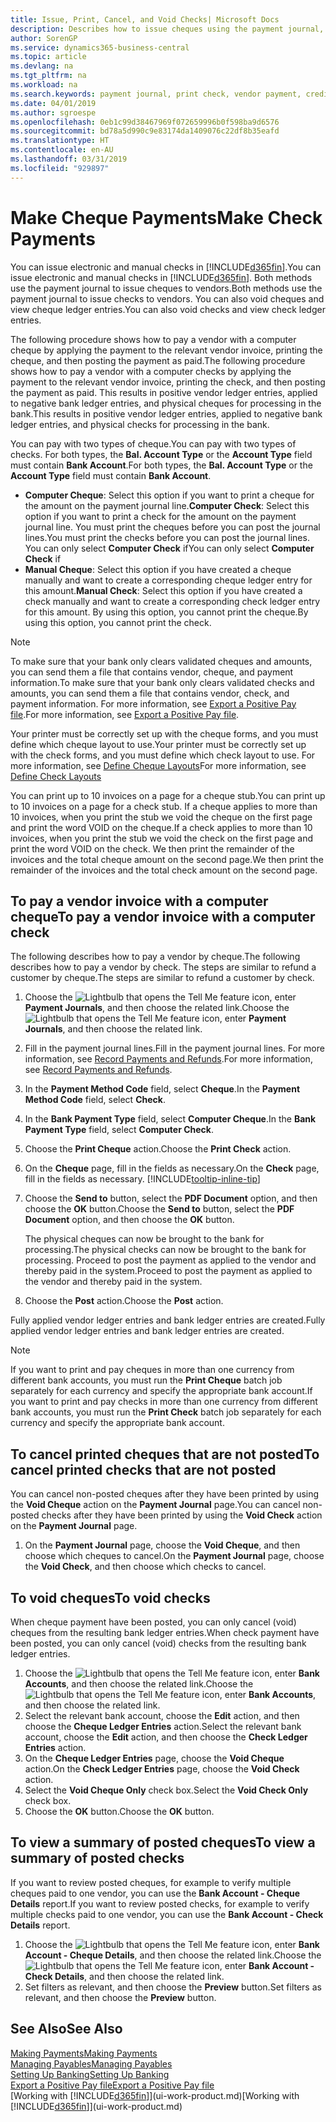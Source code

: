 ```yaml
---
title: Issue, Print, Cancel, and Void Checks| Microsoft Docs
description: Describes how to issue cheques using the payment journal, print cheques, and void or view cheque ledger entries in Business Central.
author: SorenGP
ms.service: dynamics365-business-central
ms.topic: article
ms.devlang: na
ms.tgt_pltfrm: na
ms.workload: na
ms.search.keywords: payment journal, print check, vendor payment, creditor, debt, balance due, AP
ms.date: 04/01/2019
ms.author: sgroespe
ms.openlocfilehash: 0eb1c99d38467969f072659996b0f598ba9d6576
ms.sourcegitcommit: bd78a5d990c9e83174da1409076c22df8b35eafd
ms.translationtype: HT
ms.contentlocale: en-AU
ms.lasthandoff: 03/31/2019
ms.locfileid: "929897"
---
```

# <a name="make-check-payments"></a><span data-ttu-id="5b48e-103">Make Cheque Payments</span><span class="sxs-lookup"><span data-stu-id="5b48e-103">Make Check Payments</span></span>
<span data-ttu-id="5b48e-104">You can issue electronic and manual checks in [!INCLUDE[d365fin](includes/d365fin_md.md)].</span><span class="sxs-lookup"><span data-stu-id="5b48e-104">You can issue electronic and manual checks in [!INCLUDE[d365fin](includes/d365fin_md.md)].</span></span> <span data-ttu-id="5b48e-105">Both methods use the payment journal to issue cheques to vendors.</span><span class="sxs-lookup"><span data-stu-id="5b48e-105">Both methods use the payment journal to issue checks to vendors.</span></span> <span data-ttu-id="5b48e-106">You can also void cheques and view cheque ledger entries.</span><span class="sxs-lookup"><span data-stu-id="5b48e-106">You can also void checks and view check ledger entries.</span></span>

<span data-ttu-id="5b48e-107">The following procedure shows how to pay a vendor with a computer cheque by applying the payment to the relevant vendor invoice, printing the cheque, and then posting the payment as paid.</span><span class="sxs-lookup"><span data-stu-id="5b48e-107">The following procedure shows how to pay a vendor with a computer checks by applying the payment to the relevant vendor invoice, printing the check, and then posting the payment as paid.</span></span> <span data-ttu-id="5b48e-108">This results in positive vendor ledger entries, applied to negative bank ledger entries, and physical cheques for processing in the bank.</span><span class="sxs-lookup"><span data-stu-id="5b48e-108">This results in positive vendor ledger entries, applied to negative bank ledger entries, and physical checks for processing in the bank.</span></span>

<span data-ttu-id="5b48e-109">You can pay with two types of cheque.</span><span class="sxs-lookup"><span data-stu-id="5b48e-109">You can pay with two types of checks.</span></span> <span data-ttu-id="5b48e-110">For both types, the **Bal. Account Type** or the **Account Type** field must contain **Bank Account**.</span><span class="sxs-lookup"><span data-stu-id="5b48e-110">For both types, the **Bal. Account Type** or the **Account Type** field must contain **Bank Account**.</span></span>

- <span data-ttu-id="5b48e-111">**Computer Cheque**: Select this option if you want to print a cheque for the amount on the payment journal line.</span><span class="sxs-lookup"><span data-stu-id="5b48e-111">**Computer Check**: Select this option if you want to print a check for the amount on the payment journal line.</span></span> <span data-ttu-id="5b48e-112">You must print the cheques before you can post the journal lines.</span><span class="sxs-lookup"><span data-stu-id="5b48e-112">You must print the checks before you can post the journal lines.</span></span> <span data-ttu-id="5b48e-113">You can only select **Computer Check** if</span><span class="sxs-lookup"><span data-stu-id="5b48e-113">You can only select **Computer Check** if</span></span>
- <span data-ttu-id="5b48e-114">**Manual Cheque**: Select this option if you have created a cheque manually and want to create a corresponding cheque ledger entry for this amount.</span><span class="sxs-lookup"><span data-stu-id="5b48e-114">**Manual Check**: Select this option if you have created a check manually and want to create a corresponding check ledger entry for this amount.</span></span> <span data-ttu-id="5b48e-115">By using this option, you cannot print the cheque.</span><span class="sxs-lookup"><span data-stu-id="5b48e-115">By using this option, you cannot print the check.</span></span>

> [!NOTE]  
> <span data-ttu-id="5b48e-116">To make sure that your bank only clears validated cheques and amounts, you can send them a file that contains vendor, cheque, and payment information.</span><span class="sxs-lookup"><span data-stu-id="5b48e-116">To make sure that your bank only clears validated checks and amounts, you can send them a file that contains vendor, check, and payment information.</span></span> <span data-ttu-id="5b48e-117">For more information, see [Export a Positive Pay file](finance-how-positive-pay.md).</span><span class="sxs-lookup"><span data-stu-id="5b48e-117">For more information, see [Export a Positive Pay file](finance-how-positive-pay.md).</span></span>

<span data-ttu-id="5b48e-118">Your printer must be correctly set up with the cheque forms, and you must define which cheque layout to use.</span><span class="sxs-lookup"><span data-stu-id="5b48e-118">Your printer must be correctly set up with the check forms, and you must define which check layout to use.</span></span> <span data-ttu-id="5b48e-119">For more information, see [Define Cheque Layouts](finance-how-define-check-layouts.md)</span><span class="sxs-lookup"><span data-stu-id="5b48e-119">For more information, see [Define Check Layouts](finance-how-define-check-layouts.md)</span></span>

<span data-ttu-id="5b48e-120">You can print up to 10 invoices on a page for a cheque stub.</span><span class="sxs-lookup"><span data-stu-id="5b48e-120">You can print up to 10 invoices on a page for a check stub.</span></span> <span data-ttu-id="5b48e-121">If a cheque applies to more than 10 invoices, when you print the stub we void the cheque on the first page and print the word VOID on the cheque.</span><span class="sxs-lookup"><span data-stu-id="5b48e-121">If a check applies to more than 10 invoices, when you print the stub we void the check on the first page and print the word VOID on the check.</span></span> <span data-ttu-id="5b48e-122">We then print the remainder of the invoices and the total cheque amount on the second page.</span><span class="sxs-lookup"><span data-stu-id="5b48e-122">We then print the remainder of the invoices and the total check amount on the second page.</span></span> 

## <a name="to-pay-a-vendor-invoice-with-a-computer-check"></a><span data-ttu-id="5b48e-123">To pay a vendor invoice with a computer cheque</span><span class="sxs-lookup"><span data-stu-id="5b48e-123">To pay a vendor invoice with a computer check</span></span>
<span data-ttu-id="5b48e-124">The following describes how to pay a vendor by cheque.</span><span class="sxs-lookup"><span data-stu-id="5b48e-124">The following describes how to pay a vendor by check.</span></span> <span data-ttu-id="5b48e-125">The steps are similar to refund a customer by cheque.</span><span class="sxs-lookup"><span data-stu-id="5b48e-125">The steps are similar to refund a customer by check.</span></span>

1. <span data-ttu-id="5b48e-126">Choose the ![Lightbulb that opens the Tell Me feature](media/ui-search/search_small.png "Tell me what you want to do") icon, enter **Payment Journals**, and then choose the related link.</span><span class="sxs-lookup"><span data-stu-id="5b48e-126">Choose the ![Lightbulb that opens the Tell Me feature](media/ui-search/search_small.png "Tell me what you want to do") icon, enter **Payment Journals**, and then choose the related link.</span></span>
2. <span data-ttu-id="5b48e-127">Fill in the payment journal lines.</span><span class="sxs-lookup"><span data-stu-id="5b48e-127">Fill in the payment journal lines.</span></span> <span data-ttu-id="5b48e-128">For more information, see [Record Payments and Refunds](payables-how-post-payments-refunds.md).</span><span class="sxs-lookup"><span data-stu-id="5b48e-128">For more information, see [Record Payments and Refunds](payables-how-post-payments-refunds.md).</span></span>
3. <span data-ttu-id="5b48e-129">In the **Payment Method Code** field, select **Cheque**.</span><span class="sxs-lookup"><span data-stu-id="5b48e-129">In the **Payment Method Code** field, select **Check**.</span></span>
4. <span data-ttu-id="5b48e-130">In the **Bank Payment Type** field, select **Computer Cheque**.</span><span class="sxs-lookup"><span data-stu-id="5b48e-130">In the **Bank Payment Type** field, select **Computer Check**.</span></span>
5. <span data-ttu-id="5b48e-131">Choose the **Print Cheque** action.</span><span class="sxs-lookup"><span data-stu-id="5b48e-131">Choose the **Print Check** action.</span></span>
6. <span data-ttu-id="5b48e-132">On the **Cheque** page, fill in the fields as necessary.</span><span class="sxs-lookup"><span data-stu-id="5b48e-132">On the **Check** page, fill in the fields as necessary.</span></span> [!INCLUDE[tooltip-inline-tip](includes/tooltip-inline-tip_md.md)]
7. <span data-ttu-id="5b48e-133">Choose the **Send to** button, select the **PDF Document** option, and then choose the **OK** button.</span><span class="sxs-lookup"><span data-stu-id="5b48e-133">Choose the **Send to** button, select the **PDF Document** option, and then choose the **OK** button.</span></span>

    <span data-ttu-id="5b48e-134">The physical cheques can now be brought to the bank for processing.</span><span class="sxs-lookup"><span data-stu-id="5b48e-134">The physical checks can now be brought to the bank for processing.</span></span> <span data-ttu-id="5b48e-135">Proceed to post the payment as applied to the vendor and thereby paid in the system.</span><span class="sxs-lookup"><span data-stu-id="5b48e-135">Proceed to post the payment as applied to the vendor and thereby paid in the system.</span></span>
8. <span data-ttu-id="5b48e-136">Choose the **Post** action.</span><span class="sxs-lookup"><span data-stu-id="5b48e-136">Choose the **Post** action.</span></span>

<span data-ttu-id="5b48e-137">Fully applied vendor ledger entries and bank ledger entries are created.</span><span class="sxs-lookup"><span data-stu-id="5b48e-137">Fully applied vendor ledger entries and bank ledger entries are created.</span></span>

> [!NOTE]  
> <span data-ttu-id="5b48e-138">If you want to print and pay cheques in more than one currency from different bank accounts, you must run the **Print Cheque** batch job separately for each currency and specify the appropriate bank account.</span><span class="sxs-lookup"><span data-stu-id="5b48e-138">If you want to print and pay checks in more than one currency from different bank accounts, you must run the **Print Check** batch job separately for each currency and specify the appropriate bank account.</span></span>

## <a name="to-cancel-printed-checks-that-are-not-posted"></a><span data-ttu-id="5b48e-139">To cancel printed cheques that are not posted</span><span class="sxs-lookup"><span data-stu-id="5b48e-139">To cancel printed checks that are not posted</span></span>
<span data-ttu-id="5b48e-140">You can cancel non-posted cheques after they have been printed by using the **Void Cheque** action on the **Payment Journal** page.</span><span class="sxs-lookup"><span data-stu-id="5b48e-140">You can cancel non-posted checks after they have been printed by using the **Void Check** action on the **Payment Journal** page.</span></span>

1. <span data-ttu-id="5b48e-141">On the **Payment Journal** page, choose the **Void Cheque**, and then choose which cheques to cancel.</span><span class="sxs-lookup"><span data-stu-id="5b48e-141">On the **Payment Journal** page, choose the **Void Check**, and then choose which checks to cancel.</span></span>

## <a name="to-void-checks"></a><span data-ttu-id="5b48e-142">To void cheques</span><span class="sxs-lookup"><span data-stu-id="5b48e-142">To void checks</span></span>
<span data-ttu-id="5b48e-143">When cheque payment have been posted, you can only cancel (void) cheques from the resulting bank ledger entries.</span><span class="sxs-lookup"><span data-stu-id="5b48e-143">When check payment have been posted, you can only cancel (void) checks from the resulting bank ledger entries.</span></span>

1. <span data-ttu-id="5b48e-144">Choose the ![Lightbulb that opens the Tell Me feature](media/ui-search/search_small.png "Tell me what you want to do") icon, enter **Bank Accounts**, and then choose the related link.</span><span class="sxs-lookup"><span data-stu-id="5b48e-144">Choose the ![Lightbulb that opens the Tell Me feature](media/ui-search/search_small.png "Tell me what you want to do") icon, enter **Bank Accounts**, and then choose the related link.</span></span>
2. <span data-ttu-id="5b48e-145">Select the relevant bank account, choose the **Edit** action, and then choose the **Cheque Ledger Entries** action.</span><span class="sxs-lookup"><span data-stu-id="5b48e-145">Select the relevant bank account, choose the **Edit** action, and then choose the **Check Ledger Entries** action.</span></span>
3. <span data-ttu-id="5b48e-146">On the **Cheque Ledger Entries** page, choose the **Void Cheque** action.</span><span class="sxs-lookup"><span data-stu-id="5b48e-146">On the **Check Ledger Entries** page, choose the **Void Check** action.</span></span>
4. <span data-ttu-id="5b48e-147">Select the **Void Cheque Only** check box.</span><span class="sxs-lookup"><span data-stu-id="5b48e-147">Select the **Void Check Only** check box.</span></span>
5. <span data-ttu-id="5b48e-148">Choose the **OK** button.</span><span class="sxs-lookup"><span data-stu-id="5b48e-148">Choose the **OK** button.</span></span>

## <a name="to-view-a-summary-of-posted-checks"></a><span data-ttu-id="5b48e-149">To view a summary of posted cheques</span><span class="sxs-lookup"><span data-stu-id="5b48e-149">To view a summary of posted checks</span></span>
<span data-ttu-id="5b48e-150">If you want to review posted cheques, for example to verify multiple cheques paid to one vendor, you can use the **Bank Account - Cheque Details** report.</span><span class="sxs-lookup"><span data-stu-id="5b48e-150">If you want to review posted checks, for example to verify multiple checks paid to one vendor, you can use the **Bank Account - Check Details** report.</span></span>
1. <span data-ttu-id="5b48e-151">Choose the ![Lightbulb that opens the Tell Me feature](media/ui-search/search_small.png "Tell me what you want to do") icon, enter **Bank Account - Cheque Details**, and then choose the related link.</span><span class="sxs-lookup"><span data-stu-id="5b48e-151">Choose the ![Lightbulb that opens the Tell Me feature](media/ui-search/search_small.png "Tell me what you want to do") icon, enter **Bank Account - Check Details**, and then choose the related link.</span></span>
2. <span data-ttu-id="5b48e-152">Set filters as relevant, and then choose the **Preview** button.</span><span class="sxs-lookup"><span data-stu-id="5b48e-152">Set filters as relevant, and then choose the **Preview** button.</span></span>

## <a name="see-also"></a><span data-ttu-id="5b48e-153">See Also</span><span class="sxs-lookup"><span data-stu-id="5b48e-153">See Also</span></span>
[<span data-ttu-id="5b48e-154">Making Payments</span><span class="sxs-lookup"><span data-stu-id="5b48e-154">Making Payments</span></span>](payables-make-payments.md)  
[<span data-ttu-id="5b48e-155">Managing Payables</span><span class="sxs-lookup"><span data-stu-id="5b48e-155">Managing Payables</span></span>](payables-manage-payables.md)  
[<span data-ttu-id="5b48e-156">Setting Up Banking</span><span class="sxs-lookup"><span data-stu-id="5b48e-156">Setting Up Banking</span></span>](bank-setup-banking.md)  
[<span data-ttu-id="5b48e-157">Export a Positive Pay file</span><span class="sxs-lookup"><span data-stu-id="5b48e-157">Export a Positive Pay file</span></span>](finance-how-positive-pay.md)  
<span data-ttu-id="5b48e-158">[Working with [!INCLUDE[d365fin](includes/d365fin_md.md)]](ui-work-product.md)</span><span class="sxs-lookup"><span data-stu-id="5b48e-158">[Working with [!INCLUDE[d365fin](includes/d365fin_md.md)]](ui-work-product.md)</span></span>  
